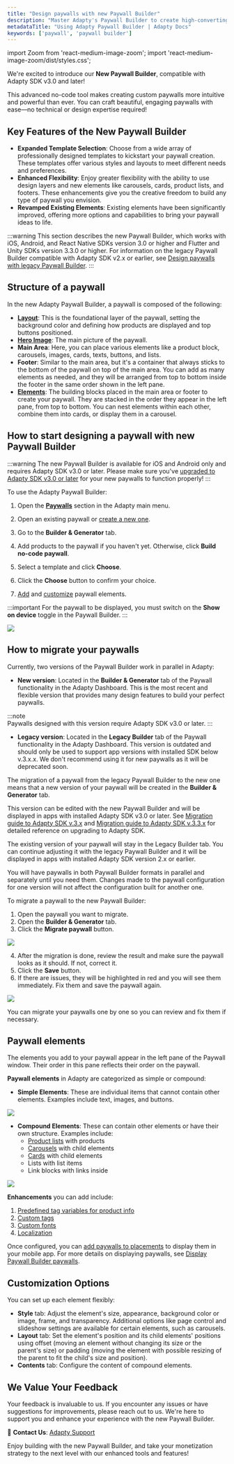 ```yaml
---
title: "Design paywalls with new Paywall Builder"
description: "Master Adapty's Paywall Builder to create high-converting in-app subscription offers."
metadataTitle: "Using Adapty Paywall Builder | Adapty Docs"
keywords: ['paywall', 'paywall builder']
---
```


import Zoom from 'react-medium-image-zoom';
import 'react-medium-image-zoom/dist/styles.css';

We're excited to introduce our **New Paywall Builder**, compatible with Adapty SDK v3.0 and later! 

This advanced no-code tool makes creating custom paywalls more intuitive and powerful than ever. You can craft beautiful, engaging paywalls with ease—no technical or design expertise required!

## Key Features of the New Paywall Builder

- **Expanded Template Selection**: Choose from a wide array of professionally designed templates to kickstart your paywall creation. These templates offer various styles and layouts to meet different needs and preferences.
- **Enhanced Flexibility**: Enjoy greater flexibility with the ability to use design layers and new elements like carousels, cards, product lists, and footers. These enhancements give you the creative freedom to build any type of paywall you envision.
- **Revamped Existing Elements**: Existing elements have been significantly improved, offering more options and capabilities to bring your paywall ideas to life.

:::warning
This section describes the new Paywall Builder, which works with iOS, Android, and React Native SDKs version 3.0 or higher and Flutter and Unity SDKs version 3.3.0 or higher. For information on the legacy Paywall Builder compatible with Adapty SDK v2.x or earlier, see [Design paywalls with legacy Paywall Builder](adapty-paywall-builder-legacy).
:::

## Structure of a paywall

In the new Adapty Paywall Builder, a paywall is composed of the following:

- [**Layout**](https://docs.adapty.io/v3.0/docs/paywall-layout-and-products): This is the foundational layer of the paywall, setting the background color and defining how products are displayed and top buttons positioned.
- [**Hero Image**](paywall-head-picture): The main picture of the paywall.
- **Main Area**: Here, you can place various elements like a product block, carousels, images, cards, texts, buttons, and lists.
- **Footer**: Similar to the main area, but it's a container that always sticks to the bottom of the paywall on top of the main area. You can add as many elements as needed, and they will be arranged from top to bottom inside the footer in the same order shown in the left pane.
- [**Elements**](adapty-paywall-builder#paywall-elements): The building blocks placed in the main area or footer to create your paywall. They are stacked in the order they appear in the left pane, from top to bottom. You can nest elements within each other, combine them into cards, or display them in a carousel.

## How to start designing a paywall with new Paywall Builder

:::warning
The new Paywall Builder is available for iOS and Android only and requires Adapty SDK v3.0 or later. Please make sure you've [upgraded to Adapty SDK v3.0 or later](migration-to-adapty-sdk-v3) for your new paywalls to function properly!
:::

To use the Adapty Paywall Builder:

1. Open the [**Paywalls**](https://app.adapty.io/paywalls) section in the Adapty main menu.

2. Open an existing paywall or [create a new one](create-paywall.md).

3. Go to the **Builder & Generator** tab.

4. Add products to the paywall if you haven't yet. Otherwise, click **Build no-code paywall**.

5. Select a template and click **Choose**. 

6. Click the **Choose** button to confirm your choice.

7. [Add](#paywall-elements) and [customize](#customization-options) paywall elements.

:::important
For the paywall to be displayed, you must switch on the **Show on device** toggle in the Paywall Builder.
:::

<Zoom>
  <img src={require('./img/design-paywall.gif').default}
  style={{
    border: '1px solid #727272', /* border width and color */
    width: '700px', /* image width */
    display: 'block', /* for alignment */
    margin: '0 auto' /* center alignment */
  }}
/>
</Zoom>

## How to migrate your paywalls

Currently, two versions of the Paywall Builder work in parallel in Adapty:

- **New version**: Located in the **Builder & Generator** tab of the Paywall functionality in the Adapty Dashboard. This is the most recent and flexible version that provides many design features to build your perfect paywalls.

:::note  
Paywalls designed with this version require Adapty SDK v3.0 or later.
:::

- **Legacy version**: Located in the **Legacy Builder** tab of the Paywall functionality in the Adapty Dashboard. This version is outdated and should only be used to support app versions with installed SDK below v.3.х.х. We don't recommend using it for new paywalls as it will be deprecated soon.

The migration of a paywall from the legacy Paywall Builder to the new one means that a new version of your paywall will be created in the **Builder & Generator** tab. 

This version can be edited with the new Paywall Builder and will be displayed in apps with installed Adapty SDK v3.0 or later. See [Migration guide to Adapty SDK v.3.x](migration-to-adapty-sdk-v3) and [Migration guide to Adapty SDK v.3.3.x](migration-to-330) for detailed reference on upgrading to Adapty SDK.

The existing version of your paywall will stay in the Legacy Builder tab. You can continue adjusting it with the legacy Paywall Builder and it will be displayed in apps with installed Adapty SDK version 2.x or earlier.

You will have paywalls in both Paywall Builder formats in parallel and separately until you need them. Changes made to the paywall configuration for one version will not affect the configuration built for another one.

To migrate a paywall to the new Paywall Builder:

1. Open the paywall you want to migrate.
2. Open the **Builder & Generator** tab.
3. Click the **Migrate paywall** button.
   
<Zoom>
   <img src={require('./img/migrate-paywall.png').default}
   style={{
   border: '1px solid #727272', /* border width and color */
   width: '700px', /* image width */
   display: 'block', /* for alignment */
   margin: '0 auto' /* center alignment */
   }}
   />
</Zoom>

4. After the migration is done, review the result and make sure the paywall looks as it should. If not, correct it.
5. Click the **Save** button. 
6. If there are issues, they will be highlighted in red and you will see them immediately. Fix them and save the paywall again.

<Zoom>
  <img src={require('./img/migration-issues.png').default}
  style={{
    border: '1px solid #727272', /* border width and color */
    width: '700px', /* image width */
    display: 'block', /* for alignment */
    margin: '0 auto' /* center alignment */
  }}
/>
</Zoom>

You can migrate your paywalls one by one so you can review and fix them if necessary.

## Paywall elements

The elements you add to your paywall appear in the left pane of the Paywall window. Their order in this pane reflects their order on the paywall.

**Paywall elements** in Adapty are categorized as simple or compound:

- **Simple Elements**: These are individual items that cannot contain other elements. Examples include text, images, and buttons.

<Zoom>
  <img src={require('./img/simple-elements.png').default}
  style={{
    border: '1px solid #727272', /* border width and color */
    width: '700px', /* image width */
    display: 'block', /* for alignment */
    margin: '0 auto' /* center alignment */
  }}
/>
</Zoom>

- **Compound Elements**: These can contain other elements or have their own structure. Examples include:
  - [Product lists](paywall-product-block) with products
  - [Carousels](paywall-carousel) with child elements
  - [Cards](paywall-card) with child elements
  - Lists with list items
  - Link blocks with links inside

<Zoom>
  <img src={require('./img/compound-elements.png').default}
  style={{
    border: '1px solid #727272', /* border width and color */
    width: '700px', /* image width */
    display: 'block', /* for alignment */
    margin: '0 auto' /* center alignment */
  }}
/>
</Zoom>

**Enhancements** you can add include:

1. [Predefined tag variables for product info](paywall-builder-tag-variables)
2. [Custom tags](custom-tags-in-paywall-builder)
3. [Custom fonts](using-custom-fonts-in-paywall-builder)
4. [Localization](add-paywall-locale-in-adapty-paywall-builder)

Once configured, you can [add paywalls to placements](add-audience-paywall-ab-test) to display them in your mobile app. For more details on displaying paywalls, see [Display Paywall Builder paywalls](display-pb-paywalls).

## Customization Options

You can set up each element flexibly:

- **Style** tab: Adjust the element's size, appearance, background color or image, frame, and transparency. Additional options like page control and slideshow settings are available for certain elements, such as carousels.
- **Layout** tab: Set the element's position and its child elements' positions using offset (moving an element without changing its size or the parent's size) or padding (moving the element with possible resizing of the parent to fit the child's size and position).
- **Contents** tab: Configure the content of compound elements.

## We Value Your Feedback

Your feedback is invaluable to us. If you encounter any issues or have suggestions for improvements, please reach out to us. We're here to support you and enhance your experience with the new Paywall Builder.

📧 **Contact Us**: [Adapty Support](mailto:support@adapty.io)

Enjoy building with the new Paywall Builder, and take your monetization strategy to the next level with our enhanced tools and features!
